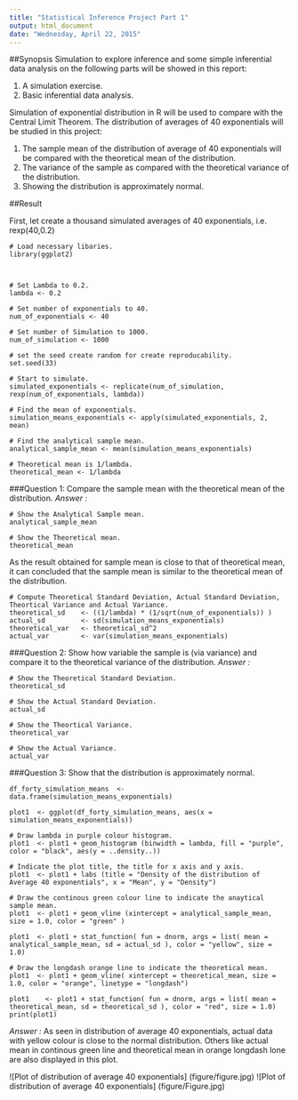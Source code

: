```yaml
---
title: "Statistical Inference Project Part 1"
output: html_document
date: "Wednesday, April 22, 2015"
---
```



##Synopsis
Simulation to explore inference and some simple inferential data analysis on the following parts will be showed in this report:

1. A simulation exercise.
2. Basic inferential data analysis.

Simulation of exponential distribution in R  will be used to compare with the Central Limit Theorem.
The distribution of averages of 40 exponentials will be studied in this project:
1. The sample mean of the distribution of average of 40 exponentials will be compared with the theoretical mean of the distribution.
2. The variance of the sample as compared with the theoretical variance of the distribution.
3. Showing the distribution is approximately normal.


##Result

First, let create a thousand simulated averages of 40 exponentials, i.e. rexp(40,0.2)
```{r}
# Load necessary libaries.
library(ggplot2)



# Set Lambda to 0.2.
lambda <- 0.2

# Set number of exponentials to 40.
num_of_exponentials <- 40

# Set number of Simulation to 1000.
num_of_simulation <- 1000

# set the seed create random for create reproducability.
set.seed(33)

# Start to simulate.
simulated_exponentials <- replicate(num_of_simulation, rexp(num_of_exponentials, lambda))

# Find the mean of exponentials.
simulation_means_exponentials <- apply(simulated_exponentials, 2, mean)

# Find the analytical sample mean.
analytical_sample_mean <- mean(simulation_means_exponentials)

# Theoretical mean is 1/lambda.
theoretical_mean <- 1/lambda

```



###Question 1: Compare the sample mean with the theoretical mean of the distribution.
*Answer :* 

```{r}
# Show the Analytical Sample mean.
analytical_sample_mean
```

```{r}
# Show the Theoretical mean.
theoretical_mean
```

As the result obtained for sample mean is close to that of theoretical mean, it can concluded that the sample mean is similar to the theoretical mean of the distribution.

```{r}
# Compute Theoretical Standard Deviation, Actual Standard Deviation, Theortical Variance and Actual Variance. 
theoretical_sd    <- ((1/lambda) * (1/sqrt(num_of_exponentials)) )
actual_sd         <- sd(simulation_means_exponentials)
theoretical_var   <- theoretical_sd^2
actual_var        <- var(simulation_means_exponentials)
```


###Question 2: Show how variable the sample is (via variance) and compare it to the theoretical variance of the distribution.
*Answer :* 
```{r}
# Show the Theoretical Standard Deviation.
theoretical_sd 
```

```{r}
# Show the Actual Standard Deviation.
actual_sd 
```

```{r}
# Show the Theortical Variance.
theoretical_var
```

```{r}
# Show the Actual Variance.
actual_var 
```


###Question 3: Show that the distribution is approximately normal.

```{r}
df_forty_simulation_means  <- data.frame(simulation_means_exponentials)

plot1  <- ggplot(df_forty_simulation_means, aes(x = simulation_means_exponentials))

# Draw lambda in purple colour histogram.
plot1  <- plot1 + geom_histogram (binwidth = lambda, fill = "purple", color = "black", aes(y = ..density..))

# Indicate the plot title, the title for x axis and y axis.
plot1  <- plot1 + labs (title = "Density of the distribution of Average 40 exponentials", x = "Mean", y = "Density")

# Draw the continous green colour line to indicate the anaytical sample mean.
plot1  <- plot1 + geom_vline (xintercept = analytical_sample_mean, size = 1.0, color = "green" )

plot1  <- plot1 + stat_function( fun = dnorm, args = list( mean = analytical_sample_mean, sd = actual_sd ), color = "yellow", size = 1.0)

# Draw the longdash orange line to indicate the theoretical mean.
plot1  <- plot1 + geom_vline( xintercept = theoretical_mean, size = 1.0, color = "orange", linetype = "longdash")

plot1	 <- plot1 + stat_function( fun = dnorm, args = list( mean = theoretical_mean, sd = theoretical_sd ), color = "red", size = 1.0)
print(plot1)
```

*Answer :* 
As seen in distribution of average 40 exponentials, actual data with yellow colour is close to the normal distribution.
Others like actual mean in continous green line and theoretical mean in orange longdash lone are also displayed in this plot.

![Plot of distribution of average 40 exponentials] (figure/figure.jpg)
![Plot of distribution of average 40 exponentials] (figure/Figure.jpg)
